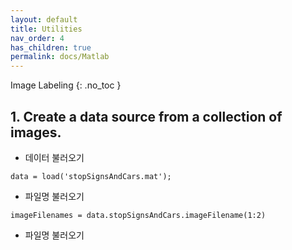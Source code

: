 ```yaml
---
layout: default
title: Utilities
nav_order: 4
has_children: true
permalink: docs/Matlab
---
```


 Image Labeling
{: .no_toc }

## 1. Create a data source from a collection of images.

* 데이터 불러오기
```
data = load('stopSignsAndCars.mat');
```

* 파일명 불러오기
```
imageFilenames = data.stopSignsAndCars.imageFilename(1:2)
```

* 파일명 불러오기
```
```